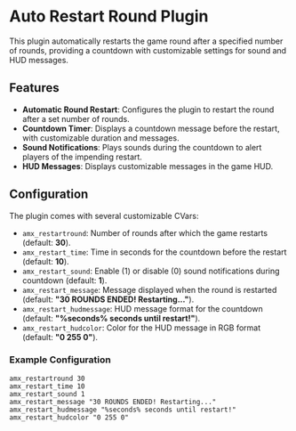 # Auto Restart Round Plugin

This plugin automatically restarts the game round after a specified number of rounds, providing a countdown with customizable settings for sound and HUD messages.

## Features

- **Automatic Round Restart**: Configures the plugin to restart the round after a set number of rounds.
- **Countdown Timer**: Displays a countdown message before the restart, with customizable duration and messages.
- **Sound Notifications**: Plays sounds during the countdown to alert players of the impending restart.
- **HUD Messages**: Displays customizable messages in the game HUD.

## Configuration

The plugin comes with several customizable CVars:

- `amx_restartround`: Number of rounds after which the game restarts (default: **30**).
- `amx_restart_time`: Time in seconds for the countdown before the restart (default: **10**).
- `amx_restart_sound`: Enable (1) or disable (0) sound notifications during countdown (default: **1**).
- `amx_restart_message`: Message displayed when the round is restarted (default: **"30 ROUNDS ENDED! Restarting..."**).
- `amx_restart_hudmessage`: HUD message format for the countdown (default: **"%seconds% seconds until restart!"**).
- `amx_restart_hudcolor`: Color for the HUD message in RGB format (default: **"0 255 0"**).

### Example Configuration

```plaintext
amx_restartround 30
amx_restart_time 10
amx_restart_sound 1
amx_restart_message "30 ROUNDS ENDED! Restarting..."
amx_restart_hudmessage "%seconds% seconds until restart!"
amx_restart_hudcolor "0 255 0"
